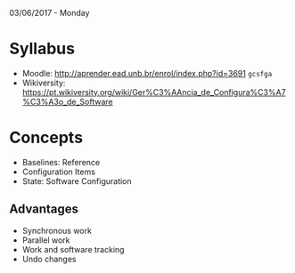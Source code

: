03/06/2017 - Monday

# Syllabus

* Moodle: http://aprender.ead.unb.br/enrol/index.php?id=3691 `gcsfga`
* Wikiversity: https://pt.wikiversity.org/wiki/Ger%C3%AAncia_de_Configura%C3%A7%C3%A3o_de_Software

# Concepts

* Baselines: Reference
* Configuration Items
* State: Software Configuration

## Advantages

* Synchronous work
* Parallel work
* Work and software tracking
* Undo changes
